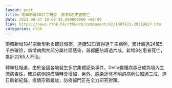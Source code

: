 ```yaml
---
layout: post
title: 南韓新增1841宗確診　再多8名患者死亡
date: 2021-08-27 10:06:48.000000000 +08:00
link: https://news.rthk.hk/rthk/ch/component/k2/1607823-20210827.htm
categories: rthk
---
```


南韓新增1841宗新型肺炎確診個案，連續52日錄得過千宗病例，累計超過24萬5千宗確診，新增病例大部分屬社區感染，首都圈佔超過六成。新增8名患者死亡，累計2265人不治。

韓聯社報道，由於全國各地發生多宗集體感染事件，Delta變種病毒已成為境內主流病毒株，確診病例規模隨時會增加，另外，感染途徑不明的病例佔超過三成，連日刷新紀錄，疫情形勢嚴峻，防疫部門正在全力研究對策。
